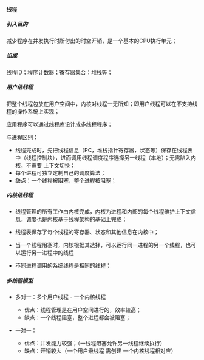 #### 线程

##### 引入目的

减少程序在并发执行时所付出的时空开销，是一个基本的CPU执行单元；



##### 组成

线程ID；程序计数器；寄存器集合；堆栈等；



##### 用户级线程

把整个线程包放在用户空间中，内核对线程一无所知；即用户线程可以在不支持线程的操作系统上实现；

应用程序可以通过线程库设计成多线程程序；

与进程区别：

- 线程完成时，先把线程信息（PC，堆栈指针寄存器，状态等）保存在线程表中（线程控制块），进而调用线程调度程序选择另一线程（本地）；无需陷入内核，不需要 上下文切换；
- 每个进程可独立定制自己的调度算法；
- 缺点：一个线程被阻塞，整个进程被阻塞；



##### 内核级线程

- 线程管理的所有工作由内核完成，内核为进程和内部的每个线程维护上下文信息，调度也是内核基于线程架构的基础上完成；

- 线程表保存了每个线程的寄存器、状态和其他信息在内核中；

- 当一个线程阻塞时，内核根据其选择，可以运行同一进程的另一个线程，也可以运行另一进程中的线程

- 不同进程调用的系统线程是相同的线程；



##### 多线程模型

- 多对一：多个用户线程 - 一个内核线程

  - 优点：线程管理是在用户空间进行的，效率较高；
  - 缺点：一个线程阻塞，整个进程都会被阻塞；

- 一对一：

  - 优点：并发能力较强；（一线程阻塞允许另一线程继续执行）
  - 缺点：开销较大（一个用户级线程 需创建 一个内核线程相对应）

  
